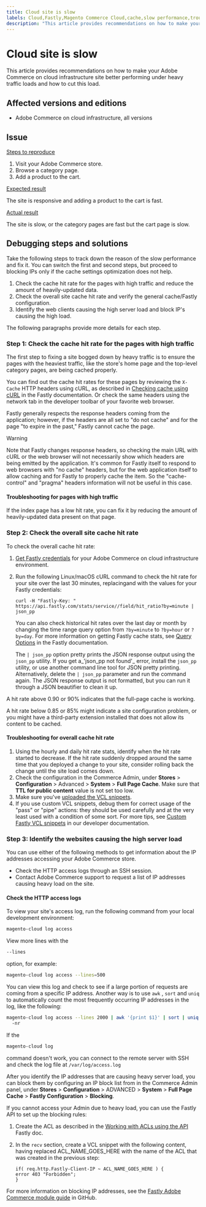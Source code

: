 ```yaml
---
title: Cloud site is slow
labels: Cloud,Fastly,Magento Commerce Cloud,cache,slow performance,troubleshooting,Adobe Commerce,cloud infrastructure
description: "This article provides recommendations on how to make your Adobe Commerce on cloud infrastructure site better performing under heavy traffic loads and how to cut this load."
---
```


# Cloud site is slow

This article provides recommendations on how to make your Adobe Commerce on cloud infrastructure site better performing under heavy traffic loads and how to cut this load.

## Affected versions and editions

* Adobe Commerce on cloud infrastructure, all versions

## Issue

 <u>Steps to reproduce</u>

1. Visit your Adobe Commerce store.
1. Browse a category page.
1. Add a product to the cart.

 <u>Expected result</u>

The site is responsive and adding a product to the cart is fast.

 <u>Actual result</u>

The site is slow, or the category pages are fast but the cart page is slow.

## Debugging steps and solutions

Take the following steps to track down the reason of the slow performance and fix it. You can switch the first and second steps, but proceed to blocking IPs only if the cache settings optimization does not help.

1. Check the cache hit rate for the pages with high traffic and reduce the amount of heavily-updated data.
1. Check the overall site cache hit rate and verify the general cache/Fastly configuration.
1. Identify the web clients causing the high server load and block IP's causing the high load.

The following paragraphs provide more details for each step.

### Step 1: Check the cache hit rate for the pages with high traffic

The first step to fixing a site bogged down by heavy traffic is to ensure the pages with the heaviest traffic, like the store's home page and the top-level category pages, are being cached properly.

You can find out the cache hit rates for these pages by reviewing the `X-Cache` HTTP headers using cURL, as described in [Checking cache using cURL](https://docs.fastly.com/guides/debugging/checking-cache#using-curl) in the Fastly documentation. Or check the same headers using the network tab in the developer toolbar of your favorite web browser.

Fastly generally respects the response headers coming from the application; however, if the headers are all set to "do not cache" and for the page "to expire in the past," Fastly cannot cache the page.

>[!WARNING]
>
>Note that Fastly changes response headers, so checking the main URL with cURL or the web browser will not necessarily show which headers are being emitted by the application. It's common for Fastly itself to respond to web browsers with "no cache" headers, but for the web application itself to allow caching and for Fastly to properly cache the item. So the "cache-control" and "pragma" headers information will not be useful in this case.

#### Troubleshooting for pages with high traffic

If the index page has a low hit rate, you can fix it by reducing the amount of heavily-updated data present on that page.

### Step 2: Check the overall site cache hit rate

To check the overall cache hit rate:

1. [Get Fastly credentials](http://devdocs.magento.com/guides/v2.3/cloud/cdn/configure-fastly.html#cloud-fastly-creds) for your Adobe Commerce on cloud infrastructure environment.
1. Run the following Linux/macOS cURL command to check the hit rate for your site over the last 30 minutes, replacingand with the values for your Fastly credentials:
    
   `curl -H "Fastly-Key: " https://api.fastly.com/stats/service//field/hit_ratio?by=minute | json_pp`
    
   You can also check historical hit rates over the last day or month by changing the time range query option from `?by=minute` to `?by=hour` or `?by=day`. For more information on getting Fastly cache stats, see [Query Options](https://docs.fastly.com/api/stats#Query) in the Fastly documentation.
    
   The `| json_pp` option pretty prints the JSON response output using the `json_pp` utility. If you get a_'json\_pp not found'_ error, install the `json_pp` utility, or use another command line tool for JSON pretty printing. Alternatively, delete the `| json_pp` parameter and run the command again. The JSON response output is not formatted, but you can run it through a JSON beautifier to clean it up.

A hit rate above 0.90 or 90% indicates that the full-page cache is working.

A hit rate below 0.85 or 85% might indicate a site configuration problem, or you might have a third-party extension installed that does not allow its content to be cached.

#### Troubleshooting for overall cache hit rate

1. Using the hourly and daily hit rate stats, identify when the hit rate started to decrease. If the hit rate suddenly dropped around the same time that you deployed a change to your site, consider rolling back the change until the site load comes down.
1. Check the configuration in the Commerce Admin, under **Stores** > **Configuration** > Advanced > **System** > **Full Page Cache**. Make sure that **TTL for public content** value is not set too low.
1. Make sure you've [uploaded the VCL snippets](https://devdocs.magento.com/guides/v2.3/cloud/cdn/configure-fastly.html#upload-vcl-snippets).
1. If you use custom VCL snippets, debug them for correct usage of the "pass" or "pipe" actions: they should be used carefully and at the very least used with a condition of some sort. For more tips, see [Custom Fastly VCL snippets](https://devdocs.magento.com/guides/v2.3/cloud/cdn/cloud-vcl-custom-snippets.html) in our developer documentation.

### Step 3: Identify the websites causing the high server load

You can use either of the following methods to get information about the IP addresses accessing your Adobe Commerce store.

* Check the HTTP access logs through an SSH session.
* Contact Adobe Commerce support to request a list of IP addresses causing heavy load on the site.

#### Check the HTTP access logs

To view your site's access log, run the following command from your local development environment:

```bash
magento-cloud log access
```

View more lines with the

```bash
--lines
```

option, for example:

```bash
magento-cloud log access --lines=500
```

You can view this log and check to see if a large portion of requests are coming from a specific IP address. Another way is to use `awk` , `sort` and `uniq` to automatically count the most frequently occurring IP addresses in the log, like the following:

```bash
magento-cloud log access --lines 2000 | awk '{print $1}' | sort | uniq -c | sort
  -nr
```

If the

```bash
magento-cloud log
```

command doesn't work, you can connect to the remote server with SSH and check the log file at `/var/log/access.log`

After you identify the IP addresses that are causing heavy server load, you can block them by configuring an IP block list from in the Commerce Admin panel, under **Stores** > **Configuration** > ADVANCED > **System** > **Full Page Cache** > **Fastly Configuration** > **Blocking**.

If you cannot access your Admin due to heavy load, you can use the Fastly API to set up the blocking rules:

1. Create the ACL as described in the [Working with ACLs using the API](https://docs.fastly.com/guides/access-control-lists/working-with-acls-using-the-api) Fastly doc.
1. In the `recv` section, create a VCL snippet with the following content, having replaced ACL\_NAME\_GOES\_HERE with the name of the ACL that was created in the previous step:

   ```
   if( req.http.Fastly-Client-IP ~ ACL_NAME_GOES_HERE ) {
   error 403 "Forbidden";
   }
   ```

For more information on blocking IP addresses, see the [Fastly Adobe Commerce module guide](https://github.com/fastly/fastly-magento2/blob/master/Documentation/Guides/BLOCKING.md) in GitHub.